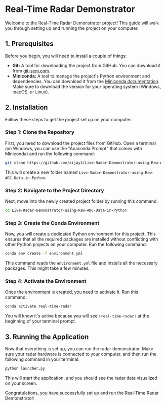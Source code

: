 # Real-Time Radar Demonstrator

Welcome to the Real-Time Radar Demonstrator project! This guide will walk you through setting up and running the project on your computer.

## 1. Prerequisites

Before you begin, you will need to install a couple of things:

*   **Git:** A tool for downloading the project from GitHub. You can download it from [git-scm.com](https://git-scm.com/downloads).
*   **Miniconda:** A tool to manage the project's Python environment and dependencies. You can download it from the [Miniconda documentation](https://docs.conda.io/en/latest/miniconda.html). Make sure to download the version for your operating system (Windows, macOS, or Linux).

## 2. Installation

Follow these steps to get the project set up on your computer:

### Step 1: Clone the Repository

First, you need to download the project files from GitHub. Open a terminal (on Windows, you can use the "Anaconda Prompt" that comes with Miniconda) and run the following command:

```bash
git clone https://github.com/aijay3/Live-Radar-Demonstrator-using-Raw-ADC-Data-in-Python.git
```

This will create a new folder named `Live-Radar-Demonstrator-using-Raw-ADC-Data-in-Python`.

### Step 2: Navigate to the Project Directory

Next, move into the newly created project folder by running this command:

```bash
cd Live-Radar-Demonstrator-using-Raw-ADC-Data-in-Python
```

### Step 3: Create the Conda Environment

Now, you will create a dedicated Python environment for this project. This ensures that all the required packages are installed without conflicting with other Python projects on your computer. Run the following command:

```bash
conda env create -f environment.yml
```

This command reads the `environment.yml` file and installs all the necessary packages. This might take a few minutes.

### Step 4: Activate the Environment

Once the environment is created, you need to activate it. Run this command:

```bash
conda activate real-time-radar
```

You will know it's active because you will see `(real-time-radar)` at the beginning of your terminal prompt.

## 3. Running the Application

Now that everything is set up, you can run the radar demonstrator. Make sure your radar hardware is connected to your computer, and then run the following command in your terminal:

```bash
python launcher.py
```

This will start the application, and you should see the radar data visualized on your screen.

Congratulations, you have successfully set up and run the Real-Time Radar Demonstrator!
